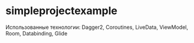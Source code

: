 # simpleprojectexample
Использованные технологии:
Dagger2, Coroutines, LiveData, ViewModel, Room, Databinding, Glide
